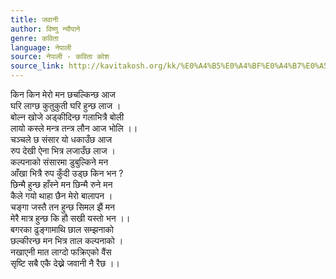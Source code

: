 ```yaml
---
title: जवानी
author: विष्णु न्यौपाने
genre: कविता
language: नेपाली
source: नेपाली - कविता कोश
source_link: http://kavitakosh.org/kk/%E0%A4%B5%E0%A4%BF%E0%A4%B7%E0%A5%8D%E0%A4%A3%E0%A5%81_%E0%A4%A8%E0%A5%8D%E0%A4%AF%E0%A5%8C%E0%A4%AA%E0%A4%BE%E0%A4%A8%E0%A5%87
---
```


किन किन मेरो मन छचल्किन्छ आज  
घरि लाग्छ कुतुकुती घरि हुन्छ लाज ।  
बोल्न खोजे अड्कीदिन्छ गलाभित्रै बोली  
लायो कस्ले मन्त्र तन्त्र लौन आज भोलि ।।  
चञ्चले छ संसार यो धकाउँछ आज  
रुप देखी ऐना भित्र लजाउँछ लाज ।  
कल्पनाको संसारमा डुबुल्किने मन  
आँखा भित्रै रुप कुँदी उड्छ किन भन ?  
छिन्मै हुन्छ हाँस्ने मन छिन्मै रुने मन  
कैले गयो थाहा छैन मेरो बालापन ।  
चङ्गा जस्तै तन हुन्छ सिमल झैं मन  
मेरै मात्र हुन्छ कि हौ सखी यस्तो भन ।।  
बगरका ढुङ्गामाथि छाल सम्झनाको  
छल्कीरन्छ मन भित्र ताल कल्पनाको ।  
नखाएनी मात लाग्दो फक्रिएको वैंस  
सृष्टि सबै एकै देख्ने जवानी नै रैछ ।।
